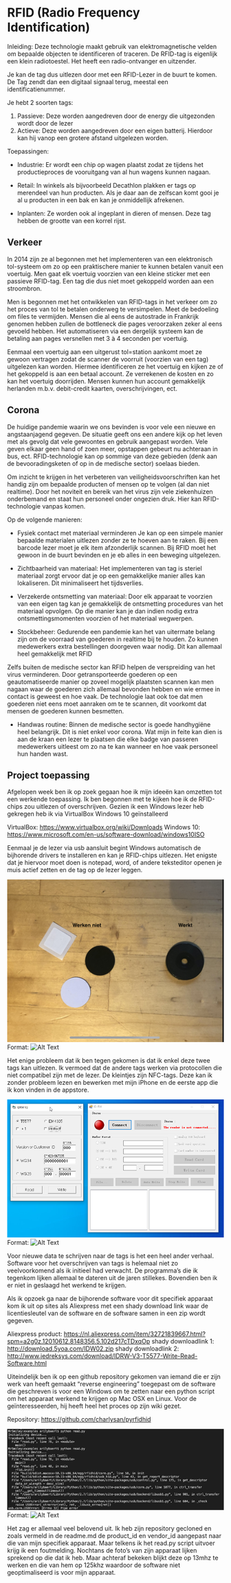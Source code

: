 # RFID (Radio Frequency Identification)
Inleiding:
Deze technologie maakt gebruik van elektromagnetische velden om bepaalde objecten te identificeren of traceren. De RFID-tag is eigenlijk een klein radiotoestel. Het heeft een radio-ontvanger en uitzender.    

Je kan de tag dus uitlezen door met een RFID-Lezer in de buurt te komen. De Tag zendt dan een digitaal signaal terug, meestal een identificatienummer.

Je hebt 2 soorten tags:
1.	Passieve: Deze worden aangedreven door de energy die uitgezonden wordt door de lezer
2.	Actieve: Deze worden aangedreven door een eigen batterij. Hierdoor kan hij vanop een grotere afstand uitgelezen worden.

Toepassingen:
* Industrie: Er wordt een chip op wagen plaatst zodat ze tijdens het productieproces de vooruitgang van al hun wagens kunnen nagaan.
 
* Retail: In winkels als bijvoorbeeld Decathlon plakken er tags op merendeel van hun producten. Als je daar aan de zelfscan komt gooi je al u producten in een bak en kan je onmiddellijk afrekenen.

* Inplanten: Ze worden ook al ingeplant in dieren of mensen. Deze tag hebben de grootte van een korrel rijst.

## Verkeer
In 2014 zijn ze al begonnen met het implementeren van een elektronisch tol-systeem om zo op een praktischere manier te kunnen betalen vanuit een voertuig. Men gaat elk voertuig voorzien van een kleine sticker met een passieve RFID-tag. Een tag die dus niet moet gekoppeld worden aan een stroombron.

Men is begonnen met het ontwikkelen van RFID-tags in het verkeer om zo het proces van tol te betalen onderweg te versimpelen. Meet de bedoeling om files te vermijden. Mensen die al eens de autostrade in Frankrijk genomen hebben zullen de bottleneck die pages veroorzaken zeker al eens gevoeld hebben. Het automatiseren via een dergelijk systeem kan de betaling aan pages versnellen met 3 à 4 seconden per voertuig.

Eenmaal een voertuig aan een uitgerust tol=station aankomt moet ze gewoon vertragen zodat de scanner de voorruit (voorzien van een tag) uitgelezen kan worden. Hiermee identificeren ze het voertuig en kijken ze of het gekoppeld is aan een betaal account. Ze verrekenen de kosten en zo kan het voertuig doorrijden. Mensen kunnen hun account gemakkelijk herlanden m.b.v. debit-credit kaarten, overschrijvingen, ect. 

## Corona

De huidige pandemie waarin we ons bevinden is voor vele een nieuwe en angstaanjagend gegeven. De situatie geeft ons een andere kijk op het leven met als gevolg dat vele gewoontes en gebruik aangepast worden. Vele geven elkaar geen hand of zoen meer, opstappen gebeurt nu achteraan in bus, ect. RFID-technologie kan op sommige van deze gebieden (denk aan de bevooradingsketen of op in de medische sector) soelaas bieden.

Om inzicht te krijgen in het verbeteren van veiligheidsvoorschriften kan het handig zijn om bepaalde producten of mensen op te volgen (al dan niet realtime). Door het noviteit en bereik van het virus zijn vele ziekenhuizen onderbemand en staat hun personeel onder ongezien druk. Hier kan RFID-technologie vanpas komen. 

Op de volgende manieren:
* Fysiek contact met materiaal verminderen
Je kan op een simpele manier bepaalde materialen uitlezen zonder ze te hoeven aan te raken. Bij een barcode lezer moet je elk item afzonderlijk scannen. Bij RFID moet het gewoon in de buurt bevinden en je eb alles in een beweging uitgelezen.

* Zichtbaarheid van materiaal:
Het implementeren van tag is steriel materiaal zorgt ervoor dat je op een gemakkelijke manier alles kan lokaliseren. Dit minimaliseert het tijdsverlies.

* Verzekerde ontsmetting van materiaal:
Door elk apparaat te voorzien van een eigen tag kan je gemakkelijk de ontsmetting procedures van het materiaal opvolgen. Op die manier kan je dan indien nodig extra ontsmettingsmomenten voorzien of het materiaal wegwerpen.

* Stockbeheer:
Gedurende een pandemie kan het van uitermate belang zijn om de voorraad van goederen in realtime bij te houden. Zo kunnen medewerkers extra bestellingen doorgeven waar nodig. Dit kan allemaal heel gemakkelijk met RFID

Zelfs buiten de medische sector kan RFID helpen de verspreiding van het virus verminderen. Door getransporteerde goederen op een geautomatiseerde manier op zoveel mogelijk plaatsten scannen kan men nagaan waar de goederen zich allemaal bevonden hebben en wie ermee in contact is geweest en hoe vaak. De technologie laat ook toe dat men goederen niet eens moet aanraken om te te scannen, dit voorkomt dat mensen de goederen kunnen besmetten.

* Handwas routine:
Binnen de medische sector is goede handhygiëne heel belangrijk. Dit is niet enkel voor corona. Wat mijn in feite kan dien is aan de kraan een lezer te plaatsen die elke badge van passeren medewerkers uitleest om zo na te kan wanneer en hoe vaak personeel hun handen wast.

## Project toepassing

Afgelopen week ben ik op zoek gegaan hoe ik mijn ideeën kan omzetten tot een werkende toepassing. Ik ben begonnen met te kijken hoe ik de RFID-chips zou uitlezen of overschrijven. Gezien ik een Windows lezer heb gekregen heb ik via VirtualBox Windows 10 geïnstalleerd

VirtualBox: https://www.virtualbox.org/wiki/Downloads
Windows 10: https://www.microsoft.com/en-us/software-download/windows10ISO

Eenmaal je de lezer via usb aansluit begint Windows automatisch de bijhorende drivers te installeren en kan je RFID-chips uitlezen. Het enigste dat je hiervoor moet doen is notepad, word, of andere teksteditor openen je muis actief zetten en de tag op de lezer leggen. 

![GitHub Logo](images/tags.jpeg)
Format: ![Alt Text](url)

Het enige probleem dat ik ben tegen gekomen is dat ik enkel deze twee tags kan uitlezen. Ik vermoed dat de andere tags werken via protocollen die niet compatibel zijn met de lezer. De kleintjes zijn NFC-tags. Deze kan ik zonder probleem lezen en bewerken met mijn iPhone en de eerste app die ik kon vinden in de appstore.

![GitHub Logo](images/software.png)
Format: ![Alt Text](url)

Voor nieuwe data te schrijven naar de tags is het een heel ander verhaal. Software voor het overschrijven van tags is helemaal niet zo veelvoorkomend als ik initieel had verwacht. De programma’s die ik tegenkom lijken allemaal te dateren uit de jaren stillekes. Bovendien ben ik er niet in geslaagd het werkend te krijgen.

Als ik opzoek ga naar de bijhorende software voor dit specifiek apparaat kom ik uit op sites als Aliexpress met een shady download link waar de licentiesleutel van de software en de software samen in een zip wordt gegeven. 

Aliexpress product: https://nl.aliexpress.com/item/32721839667.html?spm=a2g0z.12010612.8148356.5.102d217cTDxqOp
shady downloadlink 1: http://download.5yoa.com/IDW02.zip
shady downloadlink 2: http://www.jedreksys.com/download/IDRW-V3-T5577-Write-Read-Software.html


Uiteindelijk ben ik op een github repository gekomen van iemand die er zijn werk van heeft gemaakt “reverse engineering” toegepast om de software die geschreven is voor een Windows om te zetten naar een python script om het apparaat werkend te krijgen op Mac OSX en Linux. Voor de geïnteresseerden, hij heeft heel het proces op zijn wiki gezet. 

Repository: https://github.com/charlysan/pyrfidhid

![GitHub Logo](images/error.png)
Format: ![Alt Text](url)

Het zag er allemaal veel belovend uit. Ik heb zijn repository gecloned en zoals vermeld in de readme.md de product_id en vendor_id aangepast naar die van mijn specifiek apparaat. Maar telkens ik het read.py script uitvoer krijg ik een foutmelding. Nochtans de foto’s van zijn apparaat lijken sprekend op die dat ik heb. Maar achteraf bekeken blijkt deze op 13mhz te werken en die van hem op 125khz waardoor de software niet geoptimaliseerd is voor mijn apparaat.



